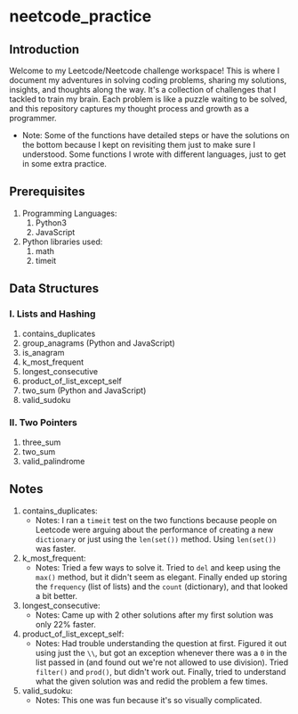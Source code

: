 # neetcode_practice

## Introduction

Welcome to my Leetcode/Neetcode challenge workspace! This is where I document my adventures in solving coding problems, sharing my solutions, insights, and thoughts along the way. It's a collection of challenges that I tackled to train my brain. Each problem is like a puzzle waiting to be solved, and this repository captures my thought process and growth as a programmer.

- Note: Some of the functions have detailed steps or have the solutions on the bottom because I kept on revisiting them just to make sure I understood. Some functions I wrote with different languages, just to get in some extra practice.

## Prerequisites

1. Programming Languages:
   1. Python3
   2. JavaScript
2. Python libraries used:
   1. math
   2. timeit

## Data Structures

### I. Lists and Hashing

1. contains_duplicates
2. group_anagrams (Python and JavaScript)
3. is_anagram
4. k_most_frequent
5. longest_consecutive
6. product_of_list_except_self
7. two_sum (Python and JavaScript)
8. valid_sudoku

### II. Two Pointers

1. three_sum
2. two_sum
3. valid_palindrome

## Notes

1. contains_duplicates:
   - Notes: I ran a `timeit` test on the two functions because people on Leetcode were arguing about the performance of creating a new `dictionary` or just using the `len(set())` method. Using `len(set())` was faster.
2. k_most_frequent:
   - Notes: Tried a few ways to solve it. Tried to `del` and keep using the `max()` method, but it didn't seem as elegant. Finally ended up storing the `frequency` (list of lists) and the `count` (dictionary), and that looked a bit better.
3. longest_consecutive:
   - Notes: Came up with 2 other solutions after my first solution was only 22% faster.
4. product_of_list_except_self:
   - Notes: Had trouble understanding the question at first. Figured it out using just the `\\`, but got an exception whenever there was a `0` in the list passed in (and found out we're not allowed to use division). Tried `filter()` and `prod()`, but didn't work out. Finally, tried to understand what the given solution was and redid the problem a few times.
5. valid_sudoku:
   - Notes: This one was fun because it's so visually complicated.
